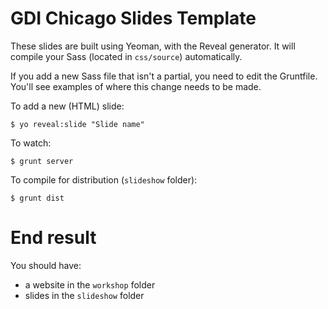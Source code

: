 # GDI Chicago Slides Template

These slides are built using Yeoman, with the Reveal generator. It will compile your Sass (located in `css/source`) automatically.

If you add a new Sass file that isn't a partial, you need to edit the Gruntfile. You'll see examples of where this change needs to be made.

To add a new (HTML) slide:

```
$ yo reveal:slide "Slide name"
```

To watch:

```
$ grunt server
```

To compile for distribution (`slideshow` folder):

```
$ grunt dist
```

# End result

You should have:

* a website in the `workshop` folder
* slides in the `slideshow` folder